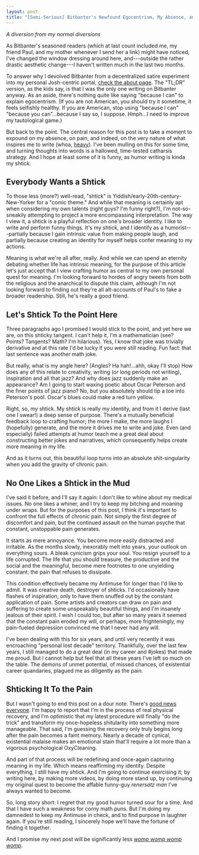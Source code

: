 ```yaml
---
layout: post
title: "[Semi-Serious] Bitbanter's Newfound Egocentrism, My Absence, and My Antimuse" 
---
```


*A diversion from my normal diversions*

As Bitbanter's seasoned readers (which at last count included me, my friend Paul, and my mother whenever I send her a link) might have noticed, I've changed the window dressing around here, and---outside the rather drastic aesthetic change---I haven't written much in the last two months.

To answer why I devolved Bitbanter from a decentralized satire experiment into my personal Josh-centric portal, [check the about page](/about/). The "TL;DR" version, as the kids say, is that I was the only one writing on Bitbanter anyway. As an aside, there's nothing quite like saying "because I can" to explain egocentrism. (If you are not American, you should try it sometime, it feels selfishly healthy. If you are American, stop using "because I can" "because you can"...because I say so, I suppose. Hmph...I need to improve my tautological game.)

But back to the point. The central reason for this post is to take a moment to expound on my absence, on pain, and indeed, on the very nature of what inspires me to write (whoa, [heavy](http://media.tumblr.com/tumblr_m5u2unVrur1r5iwh4.gif)). I've been mulling on this for some time, and turning thoughts into words is a hallowed, time-tested catharsis strategy. And I hope at least some of it is funny, as humor writing is kinda my shtick.

## Everybody Wants a Shtick

To those less (more?) well-read, "shtick" is Yiddish/early-20th-century-New-Yorker for a "comic theme." And while that meaning is certainly apt when considering my own talents (right guys? I'm funny right?), I'm not-so-sneakily attempting to project a more encompassing interpretation. The way I view it, a shtick is a playful reflection on one's broader identity. I like to write and perform funny things. It's my shtick, and I identify as a humorist---partially because I gain intrinsic value from making people laugh, and partially because creating an identity for myself helps confer meaning to my actions. 

Meaning is what we're all after, really. And while we can spend an eternity debating whether life has intrinsic meaning, for the purpose of this article let's just accept that I view crafting humor as central to my own personal quest for meaning. I'm looking forward to hordes of angry tweets from both the religious and the anarchical to dispute this claim, although I'm not looking forward to finding out they're all alt-accounts of Paul's to fake a broader readership. Still, he's really a good friend.

## Let's Shtick To the Point Here

Three paragraphs ago I promised I would stick to the point, and yet here we are, on this shticky tangent. I can't help it, I'm a mathematician (see? Points? Tangents? Math? I'm hilarious). Yes, I know that joke was trivially derivative and at this rate I'd be lucky if you were still reading. Fun fact: that last sentence was another math joke.

But really, what is my angle here? (Angles? Ha hah!...ahh, okay I'll stop) How does any of this relate to creativity, writing (or long periods not writing), inspiration and all that jazz? And why does jazz suddenly make an appearance? Am I going to start waxing poetic about Oscar Peterson and the finer points of jazz piano? No, but you absolutely should tip a toe into Peterson's pool. Oscar's blues could make a red turn yellow.

Right, so, my shtick. My shtick is really my identity, and from it I derive (last one I swear!) a deep sense of purpose. There's a mutually beneficial feedback loop to crafting humor; the more I make, the more laughs I (hopefully) generate, and the more it drives me to write and joke. Even (and especially) failed attempts at humor teach me a great deal about constructing better jokes and narratives, which consequently helps create more meaning in my life.

And as it turns out, this beautiful loop turns into an absolute shit-singularity when you add the gravity of chronic pain. 

## No One Likes a Shtick in the Mud

I've said it before, and I'll say it again: I don't like to whine about my medical issues. No one likes a whiner, and I try to keep my bitching and moaning under wraps. But for the purposes of this post, I think it's important to confront the full effects of chronic pain. Not simply the first degree of discomfort and pain, but the continued assault on the human psyche that constant, unstoppable pain generates.

It starts as mere annoyance. You become more easily distracted and irritable. As the months slowly, inexorably melt into years, your outlook on everything sours. A bleak cynicism grips your soul. You resign yourself to a life corrupted. The life that you should treasure, the productive and the social and the meaningful, become mere footnotes to one unyielding constant: the pain that refuses to dissipate.

This condition effectively became my Antimuse for longer than I'd like to admit. It was creative death, destroyer of shticks. I'd occasionally have flashes of inspiration, only to have them snuffed out by the constant application of pain. Some artists and creators can draw on pain and suffering to create some unspeakably beautiful things, and I'm insanely jealous of their spirit. I wish I could too, but after so many years it seemed that the constant pain eroded my will, or perhaps, more frighteningly, my pain-fueled depression convinced me that I never had any will.

I've been dealing with this for six years, and until very recently it was encroaching "personal lost decade" territory. Thankfully, over the last few years, I still managed to do a great deal (in my career and #jokes) that made me proud. But I cannot help but feel that all these years I've left so much on the table. The demons of unmet potential, of missed chances, of existential career quandaries, plagued me as diligently as the pain.

## Shticking It To the Pain

But I wasn't going to end this post on a dour note. There's [good news everyone](http://img2.wikia.nocookie.net/__cb20090731021518/en.futurama/images/thumb/a/ad/GoodNewsEveryone.jpg/500px-GoodNewsEveryone.jpg). I'm happy to report that I'm in the process of real physical recovery, and I'm optimistic that my latest procedure will finally "do the trick" and transform my once-hopeless shitularity into something more manageable. That said, I'm guessing the recovery only truly begins long after the pain becomes a faint memory. Nearly a decade of cynical, existential malaise makes an emotional stain that'll require a lot more than a vigorous psychological OxyCleaning.

And part of that process will be redefining and once-again capturing meaning in my life. Which means reaffirming my identity. Despite everything, I still have my shtick. And I'm going to continue exercising it; by writing here, by making more videos, by doing more stand up, by continuing my original quest to become the affable funny-guy *renersatz man* I've always wanted to become.

So, long story short: I regret that my good humor turned sour for a time. And that I have such a weakness for corny math puns. But I'm doing my damnedest to keep my Antimuse in check, and to find purpose in laughter again. If you're still reading, I sincerely hope we'll have the fortune of finding it together. 

And I promise my next post will be significantly less *[womp womp womp womp](http://wompwompwomp.com/)*.

